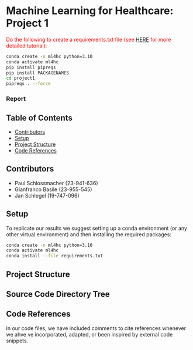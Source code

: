 # Machine Learning for Healthcare: Project 1
<span style="color: red;">Do the following to create a requirements.txt file (see [HERE](https://betterdatascience.com/python-pipreqs/) for more detailed tutorial):</span>
```bash
conda create -n ml4hc python=3.10
conda activate ml4hc
pip install pipreqs
pip install PACKAGENAMES
cd project1
pipreqs . --force
```


### Report

## Table of Contents

- [Contributors](#contributors)
- [Setup](#setup)
- [Project Structure](#project-structure)
- [Code References](#code-references)

## Contributors

- Paul Schlossmacher (23-941-636)
- Gianfranco Basile (23-955-545)
- Jan Schlegel (19-747-096)

## Setup

To replicate our results we suggest setting up a conda environment (or any other virtual environment) and then installing the required packages:

```bash
conda create -n ml4hc python=3.10
conda activate ml4hc
conda install --file requirements.txt
```

## Project Structure

## Source Code Directory Tree

## Code References
In our code files, we have included comments to cite references whenever we ahve ve incorporated, adapted, or been inspired by external code snippets.
